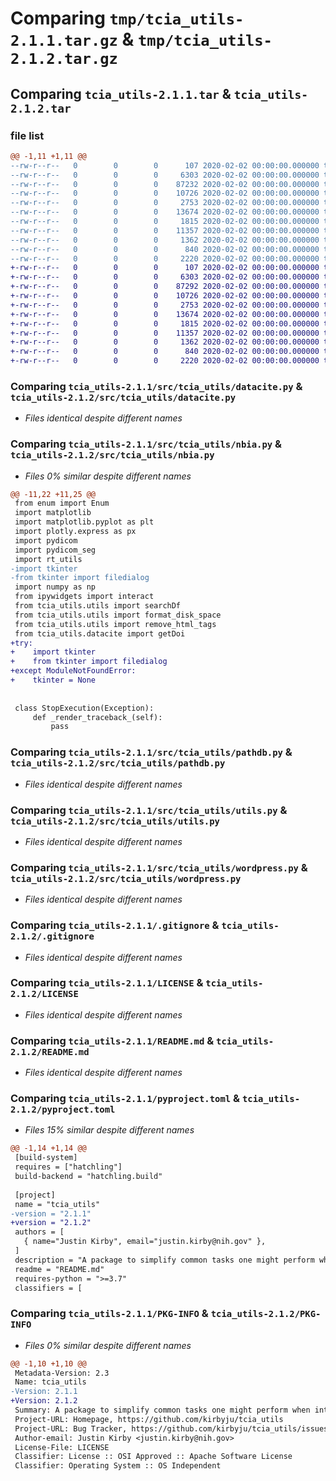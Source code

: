 # Comparing `tmp/tcia_utils-2.1.1.tar.gz` & `tmp/tcia_utils-2.1.2.tar.gz`

## Comparing `tcia_utils-2.1.1.tar` & `tcia_utils-2.1.2.tar`

### file list

```diff
@@ -1,11 +1,11 @@
--rw-r--r--   0        0        0      107 2020-02-02 00:00:00.000000 tcia_utils-2.1.1/src/tcia_utils/__init__.py
--rw-r--r--   0        0        0     6303 2020-02-02 00:00:00.000000 tcia_utils-2.1.1/src/tcia_utils/datacite.py
--rw-r--r--   0        0        0    87232 2020-02-02 00:00:00.000000 tcia_utils-2.1.1/src/tcia_utils/nbia.py
--rw-r--r--   0        0        0    10726 2020-02-02 00:00:00.000000 tcia_utils-2.1.1/src/tcia_utils/pathdb.py
--rw-r--r--   0        0        0     2753 2020-02-02 00:00:00.000000 tcia_utils-2.1.1/src/tcia_utils/utils.py
--rw-r--r--   0        0        0    13674 2020-02-02 00:00:00.000000 tcia_utils-2.1.1/src/tcia_utils/wordpress.py
--rw-r--r--   0        0        0     1815 2020-02-02 00:00:00.000000 tcia_utils-2.1.1/.gitignore
--rw-r--r--   0        0        0    11357 2020-02-02 00:00:00.000000 tcia_utils-2.1.1/LICENSE
--rw-r--r--   0        0        0     1362 2020-02-02 00:00:00.000000 tcia_utils-2.1.1/README.md
--rw-r--r--   0        0        0      840 2020-02-02 00:00:00.000000 tcia_utils-2.1.1/pyproject.toml
--rw-r--r--   0        0        0     2220 2020-02-02 00:00:00.000000 tcia_utils-2.1.1/PKG-INFO
+-rw-r--r--   0        0        0      107 2020-02-02 00:00:00.000000 tcia_utils-2.1.2/src/tcia_utils/__init__.py
+-rw-r--r--   0        0        0     6303 2020-02-02 00:00:00.000000 tcia_utils-2.1.2/src/tcia_utils/datacite.py
+-rw-r--r--   0        0        0    87292 2020-02-02 00:00:00.000000 tcia_utils-2.1.2/src/tcia_utils/nbia.py
+-rw-r--r--   0        0        0    10726 2020-02-02 00:00:00.000000 tcia_utils-2.1.2/src/tcia_utils/pathdb.py
+-rw-r--r--   0        0        0     2753 2020-02-02 00:00:00.000000 tcia_utils-2.1.2/src/tcia_utils/utils.py
+-rw-r--r--   0        0        0    13674 2020-02-02 00:00:00.000000 tcia_utils-2.1.2/src/tcia_utils/wordpress.py
+-rw-r--r--   0        0        0     1815 2020-02-02 00:00:00.000000 tcia_utils-2.1.2/.gitignore
+-rw-r--r--   0        0        0    11357 2020-02-02 00:00:00.000000 tcia_utils-2.1.2/LICENSE
+-rw-r--r--   0        0        0     1362 2020-02-02 00:00:00.000000 tcia_utils-2.1.2/README.md
+-rw-r--r--   0        0        0      840 2020-02-02 00:00:00.000000 tcia_utils-2.1.2/pyproject.toml
+-rw-r--r--   0        0        0     2220 2020-02-02 00:00:00.000000 tcia_utils-2.1.2/PKG-INFO
```

### Comparing `tcia_utils-2.1.1/src/tcia_utils/datacite.py` & `tcia_utils-2.1.2/src/tcia_utils/datacite.py`

 * *Files identical despite different names*

### Comparing `tcia_utils-2.1.1/src/tcia_utils/nbia.py` & `tcia_utils-2.1.2/src/tcia_utils/nbia.py`

 * *Files 0% similar despite different names*

```diff
@@ -11,22 +11,25 @@
 from enum import Enum
 import matplotlib
 import matplotlib.pyplot as plt
 import plotly.express as px
 import pydicom
 import pydicom_seg
 import rt_utils
-import tkinter
-from tkinter import filedialog
 import numpy as np
 from ipywidgets import interact
 from tcia_utils.utils import searchDf
 from tcia_utils.utils import format_disk_space
 from tcia_utils.utils import remove_html_tags
 from tcia_utils.datacite import getDoi
+try:
+    import tkinter
+    from tkinter import filedialog
+except ModuleNotFoundError:
+    tkinter = None
 
 
 class StopExecution(Exception):
     def _render_traceback_(self):
         pass
```

### Comparing `tcia_utils-2.1.1/src/tcia_utils/pathdb.py` & `tcia_utils-2.1.2/src/tcia_utils/pathdb.py`

 * *Files identical despite different names*

### Comparing `tcia_utils-2.1.1/src/tcia_utils/utils.py` & `tcia_utils-2.1.2/src/tcia_utils/utils.py`

 * *Files identical despite different names*

### Comparing `tcia_utils-2.1.1/src/tcia_utils/wordpress.py` & `tcia_utils-2.1.2/src/tcia_utils/wordpress.py`

 * *Files identical despite different names*

### Comparing `tcia_utils-2.1.1/.gitignore` & `tcia_utils-2.1.2/.gitignore`

 * *Files identical despite different names*

### Comparing `tcia_utils-2.1.1/LICENSE` & `tcia_utils-2.1.2/LICENSE`

 * *Files identical despite different names*

### Comparing `tcia_utils-2.1.1/README.md` & `tcia_utils-2.1.2/README.md`

 * *Files identical despite different names*

### Comparing `tcia_utils-2.1.1/pyproject.toml` & `tcia_utils-2.1.2/pyproject.toml`

 * *Files 15% similar despite different names*

```diff
@@ -1,14 +1,14 @@
 [build-system]
 requires = ["hatchling"]
 build-backend = "hatchling.build"
 
 [project]
 name = "tcia_utils"
-version = "2.1.1"
+version = "2.1.2"
 authors = [
   { name="Justin Kirby", email="justin.kirby@nih.gov" },
 ]
 description = "A package to simplify common tasks one might perform when interacting with The Cancer Imaging Archive (TCIA) via Jupyter/Python."
 readme = "README.md"
 requires-python = ">=3.7"
 classifiers = [
```

### Comparing `tcia_utils-2.1.1/PKG-INFO` & `tcia_utils-2.1.2/PKG-INFO`

 * *Files 0% similar despite different names*

```diff
@@ -1,10 +1,10 @@
 Metadata-Version: 2.3
 Name: tcia_utils
-Version: 2.1.1
+Version: 2.1.2
 Summary: A package to simplify common tasks one might perform when interacting with The Cancer Imaging Archive (TCIA) via Jupyter/Python.
 Project-URL: Homepage, https://github.com/kirbyju/tcia_utils
 Project-URL: Bug Tracker, https://github.com/kirbyju/tcia_utils/issues
 Author-email: Justin Kirby <justin.kirby@nih.gov>
 License-File: LICENSE
 Classifier: License :: OSI Approved :: Apache Software License
 Classifier: Operating System :: OS Independent
```

